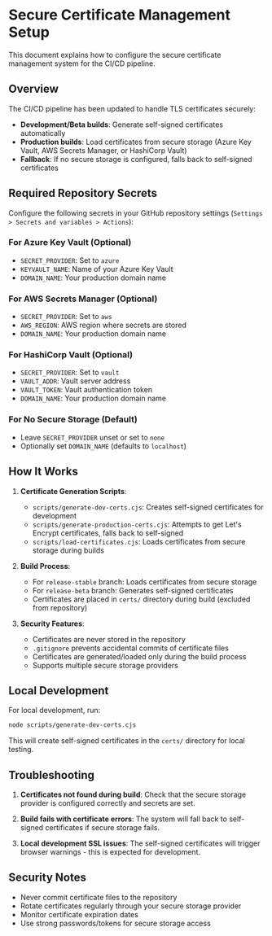 # Secure Certificate Management Setup

This document explains how to configure the secure certificate management system for the CI/CD pipeline.

## Overview

The CI/CD pipeline has been updated to handle TLS certificates securely:

- **Development/Beta builds**: Generate self-signed certificates automatically
- **Production builds**: Load certificates from secure storage (Azure Key Vault, AWS Secrets Manager, or HashiCorp Vault)
- **Fallback**: If no secure storage is configured, falls back to self-signed certificates

## Required Repository Secrets

Configure the following secrets in your GitHub repository settings (`Settings > Secrets and variables > Actions`):

### For Azure Key Vault (Optional)
- `SECRET_PROVIDER`: Set to `azure`
- `KEYVAULT_NAME`: Name of your Azure Key Vault
- `DOMAIN_NAME`: Your production domain name

### For AWS Secrets Manager (Optional)
- `SECRET_PROVIDER`: Set to `aws`
- `AWS_REGION`: AWS region where secrets are stored
- `DOMAIN_NAME`: Your production domain name

### For HashiCorp Vault (Optional)
- `SECRET_PROVIDER`: Set to `vault`
- `VAULT_ADDR`: Vault server address
- `VAULT_TOKEN`: Vault authentication token
- `DOMAIN_NAME`: Your production domain name

### For No Secure Storage (Default)
- Leave `SECRET_PROVIDER` unset or set to `none`
- Optionally set `DOMAIN_NAME` (defaults to `localhost`)

## How It Works

1. **Certificate Generation Scripts**:
   - `scripts/generate-dev-certs.cjs`: Creates self-signed certificates for development
   - `scripts/generate-production-certs.cjs`: Attempts to get Let's Encrypt certificates, falls back to self-signed
   - `scripts/load-certificates.cjs`: Loads certificates from secure storage during builds

2. **Build Process**:
   - For `release-stable` branch: Loads certificates from secure storage
   - For `release-beta` branch: Generates self-signed certificates
   - Certificates are placed in `certs/` directory during build (excluded from repository)

3. **Security Features**:
   - Certificates are never stored in the repository
   - `.gitignore` prevents accidental commits of certificate files
   - Certificates are generated/loaded only during the build process
   - Supports multiple secure storage providers

## Local Development

For local development, run:
```bash
node scripts/generate-dev-certs.cjs
```

This will create self-signed certificates in the `certs/` directory for local testing.

## Troubleshooting

1. **Certificates not found during build**: Check that the secure storage provider is configured correctly and secrets are set.

2. **Build fails with certificate errors**: The system will fall back to self-signed certificates if secure storage fails.

3. **Local development SSL issues**: The self-signed certificates will trigger browser warnings - this is expected for development.

## Security Notes

- Never commit certificate files to the repository
- Rotate certificates regularly through your secure storage provider
- Monitor certificate expiration dates
- Use strong passwords/tokens for secure storage access
